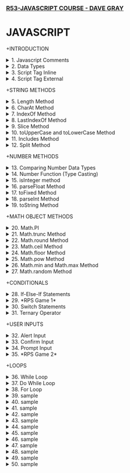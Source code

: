 ### [R53-JAVASCRIPT COURSE - DAVE GRAY](/courses/react/R53.md)

# JAVASCRIPT

+INTRODUCTION

<details>
  <summary>1. Javascript Comments</summary>

```js
// this is a comment
```

</details>

<details>
  <summary>2. Data Types</summary>

```js
typeof "Dave";
//'string'

typeof 7;
//'number'

typeof true;
//'boolean'

typeof {};
//'object'

typeof [];
//'object'

let userName;
undefined;

typeof userName;
//'undefined'
```

</details>

<details>
  <summary>3. Script Tag Inline</summary>

index.html:

```html
<!DOCTYPE html>
<html lang="en">
  <head>
    <meta charset="UTF-8" />
    <meta http-equiv="X-UA-Compatible" content="IE=edge" />
    <meta name="viewport" content="width=device-width, initial-scale=1.0" />
    <title>My Page</title>
    <link rel="stylesheet" href="css/main.css" />
    <script defer>
      console.log("Hello World");
    </script>
  </head>
  <body>
    <main><h1>My Page</h1></main>
  </body>
</html>
```

</details>

<details>
  <summary>4. Script Tag External</summary>

index.html:

```html
<!DOCTYPE html>
<html lang="en">
  <head>
    <meta charset="UTF-8" />
    <meta http-equiv="X-UA-Compatible" content="IE=edge" />
    <meta name="viewport" content="width=device-width, initial-scale=1.0" />
    <title>My Page</title>
    <link rel="stylesheet" href="./css/main.css" />
    <script src="./js/main.js" defer></script>
  </head>

  <body>
    <main>
      <h1>My Page</h1>
    </main>
  </body>
</html>
```

main.js:

```js
console.log("Hello World");
```

</details>

+STRING METHODS

<details>
  <summary>5. Length Method</summary>

main.js:

```js
// Strings
const myVariable = "Mathematics";

// The length property
console.log(myVariable.length);
```

```js
// 11
```

</details>

<details>
  <summary>6. CharAt Method</summary>

```js
// Strings
const myVariable = "Mathematics";

// String Methods
console.log(myVariable.charAt(0));
```

```js
// M
```

</details>

<details>
  <summary>7. IndexOf Method</summary>

Provides First occurrence of a string or character:

```js
// Strings
const myVariable = "Mathematics";

// String Methods
console.log(myVariable.indexOf("m"));
```

```js
// 5
```

</details>

<details>
  <summary>8. LastIndexOf Method</summary>

Provides Last occurrence of a string or character:

```js
// Strings
const myVariable = "Mathematics";

// String Methods
console.log(myVariable.lastIndexOf("at"));
```

```js
// 6
```

</details>

<details>
  <summary>9. Slice Method</summary>

```js
// Strings
const myVariable = "Mathematics";

// String Methods
console.log(myVariable.slice(4));
```

```js
// ematics
```

```js
// Strings
const myVariable = "Mathematics";

// String Methods
console.log(myVariable.slice(4, 7));
```

```js
// ema
```

</details>

<details>
  <summary>10. toUpperCase and toLowerCase Method</summary>

```js
// Strings
const myVariable = "Mathematics";

// String Methods
console.log(myVariable.toUpperCase());
```

```js
// MATHEMATICS
```

```js
// Strings
const myVariable = "Mathematics";

// String Methods
console.log(myVariable.toLowerCase());
```

```js
// mathematics
```

</details>

<details>
  <summary>11. Includes Method</summary>

```js
// Strings
const myVariable = "Mathematics";

// String Methods
console.log(myVariable.includes("mat"));
```

```js
// true
```

</details>

<details>
  <summary>12. Split Method</summary>

```js
// Strings
const myVariable = "Mathematics";

// String Methods
console.log(myVariable.split("e"));
```

```js
// ['Math', 'matics']
```

```js
// Strings
const myVariable = "Mathematics";

// String Methods
console.log(myVariable.split(""));
```

```js
// ['M', 'a', 't', 'h', 'e', 'm', 'a', 't', 'i', 'c', 's']
```

</details>

+NUMBER METHODS

<details>
  <summary>13. Comparing Number Data Types</summary>

```js
// Numbers
const myNumber = 42;

const myFloat = 42.0;

const myString = "42";

console.log(myNumber === myFloat);
console.log(myNumber === myString);
console.log(myFloat === myString);
```

```js
// true
// false
// false
```

</details>

<details>
  <summary>14. Number Function (Type Casting)</summary>

```js
const myNumber = 42;

const myFloat = 42.0;

const myString = Number("42");

console.log(typeof myString);
console.log(myFloat === myString);
```

```js
// number
// true
```

</details>

<details>
  <summary>15. isInteger method</summary>

```js
// Number Methods
//The Number.isInteger() method determines whether the passed value is an integer.

const myNumber = 42;

const myFloat = 42.01;

const myString = "42";

console.log(Number.isInteger(myNumber));
console.log(Number.isInteger(myFloat));
console.log(Number.isInteger(myString));
```

```js
// true
// false
// false
```

</details>

<details>
  <summary>16. parseFloat Method</summary>

```js
// Number Methods
//The Number.parseFloat() method parses an argument and returns a floating point number. If a number cannot be parsed from the argument, it returns NaN.

const myNumber = 42;

const myFloat = 42.01;

const myString = "42.01";

console.log(Number.parseFloat(myNumber));
console.log(Number.parseFloat(myFloat));
console.log(Number.parseFloat(myString));
```

```js
// 42
// 42.01
// 42.01
```

</details>

<details>
  <summary>17. toFixed Method</summary>

```js
// Number Methods
//The toFixed() method formats a number according to how many decimal points you provide as the parameter.

const myNumber = 42;

const myFloat = 42.0155667;

const myString = "42.01234abc";

console.log(Number.parseFloat(myNumber).toFixed(2));
console.log(Number.parseFloat(myFloat).toFixed(2));
console.log(Number.parseFloat(myString).toFixed(2));
```

```js
// '42.00'
// '42.02'
// '42.01'
```

</details>

<details>
  <summary>18. parseInt Method</summary>

```js
// Number Methods
//The Number.parseInt() method parses an argument and returns a whole number. If a number cannot be parsed from the argument, it returns NaN.

const myNumber = 42;

const myFloat = 42.01235235;

const myString = "42.013425335";

console.log(Number.parseInt(myNumber));
console.log(Number.parseInt(myFloat));
console.log(Number.parseInt(myString));
```

```js
// 42
// 42
// 42
```

</details>

<details>
  <summary>19. toString Method</summary>

```js
// Number Methods
//The toString() method returns a string representing the number.

const myNumber = 42;

const myFloat = 42.01235235;

const myString = "42.013425335";

console.log(myNumber.toString());
console.log(myFloat.toString());
console.log(myString.toString());
```

```js
// '42'
// '42.01235235'
// '42.013425335'
```

</details>

+MATH OBJECT METHODS

<details>
  <summary>20. Math.PI</summary>

```js
// Math Methods

console.log(Math.PI);
```

```js
// 3.141592653589793
```

</details>

<details>
  <summary>21. Math.trunc Method</summary>

```js
// Math Methods

console.log(Math.trunc(Math.PI));
```

```js
// 3
```

</details>

<details>
  <summary>22. Math.round Method</summary>

```js
// Math Methods

console.log(Math.round(3.64));
```

```js
// 4
```

</details>

<details>
  <summary>23. Math.ceil Method</summary>

```js
// Math Methods

console.log(Math.ceil(3.14));
```

```js
// 4
```

</details>

<details>
  <summary>24. Math.floor Method</summary>

```js
// Math Methods

console.log(Math.floor(3.74));
```

```js
// 3
```

</details>

<details>
  <summary>25. Math.pow Method</summary>

```js
// Math Methods

console.log(Math.pow(2, 3));
console.log(Math.pow(2, 4));
console.log(Math.pow(2, 10));
console.log(Math.pow(5, 2));
```

```js
// 8
// 16
// 1024
// 25
```

</details>

<details>
  <summary>26. Math.min and Math.max Method</summary>

```js
// Math Methods

console.log(Math.min(2, 4, 6, 8, 10));
console.log(Math.max(2, 4, 6, 8, 10));
```

```js
// 2
// 10
```

</details>

<details>
  <summary>27. Math.random Method</summary>

```js
// Math Methods

console.log(Math.random());
console.log(Math.random());
console.log(Math.random());
console.log(Math.random());
console.log(Math.random());
```

```js
// 0.36200306252129133
// 0.3547990279443072
// 0.8440334640521379
// 0.11641092554022392
// 0.3834524936794077
```

</details>

+CONDITIONALS

<details>
  <summary>28. If-Else-If Statements</summary>

```js
// Conditionals: If Statements
// Conditionals: If Else Statements
// Conditionals: If Else If Statements

const customerIsBanned = false;
let soup = "chicken noodle soup";
let crackers = true;
let reply;

if (customerIsBanned) {
  reply = "No soup for you!";
} else if (soup && crackers) {
  reply = `Here's your order of ${soup} & crackers.`;
} else if (soup) {
  reply = `Here's your order of ${soup}`;
} else {
  reply = "Sorry, we're out of soup.";
}
console.log(reply);
```

```js
// Conditionals: If Statements
// Conditionals: If Else Statements
// Conditionals: If Else If Statements

let testScore = 89;
let collegeStudent = true;
let grade;

if (testScore >= 90) {
  grade = "A";
} else if (testScore >= 80) {
  grade = "B";
} else if (testScore >= 70) {
  grade = "C";
} else if (testScore >= 60) {
  grade = "D";
} else {
  if (collegeStudent) {
    grade = "U";
  } else {
    grade = "F";
  }
}

console.log(grade);
```

</details>

<details>
  <summary>29. *RPS Game 1*</summary>

index.html:

```html
<!DOCTYPE html>
<html lang="en">
  <head>
    <meta charset="UTF-8" />
    <meta http-equiv="X-UA-Compatible" content="IE=edge" />
    <meta name="viewport" content="width=device-width, initial-scale=1.0" />
    <title>My Page</title>
    <link rel="stylesheet" href="./css/main.css" />
    <script src="./js/main.js" defer></script>
  </head>

  <body>
    <main>
      <h1>RPS GAME</h1>
      <select id="userChoice">
        <option value="Rock">Rock</option>
        <option value="Paper">Paper</option>
        <option value="Scissors">Scissors</option>
      </select>
      <button id="btn">Submit</button>
    </main>
  </body>
</html>
```

main.js:

```js
// Conditionals: If Statements
// Conditionals: If Else Statements
// Conditionals: If Else If Statements

const win = "You Win!";
const Loss = "You Lose!";
const choice = ["Rock", "Paper", "Scissors"];

data = {
  RP: Loss,
  RS: win,
  RR: "Tie!",
  SP: win,
  SS: "Tie!",
  SR: Loss,
  PP: "Tie!",
  PS: Loss,
  PR: win,
};

document.getElementById("btn").addEventListener("click", () => {
  const userChoice = document.getElementById("userChoice").value;
  const computerChoice = choice[Math.floor(Math.random() * choice.length)];
  if (userChoice) {
    console.log(data[userChoice[0] + computerChoice[0]]);
    console.log(`You chose: ${userChoice}`);
    console.log(`Computer chose: ${computerChoice}`);
  }
});
```

</details>

<details>
  <summary>30. Switch Statements</summary>

```js
// Conditionals: Switch Statements
// syntax
switch (expression OR value) {
    case value1:
        // code block
        break;
    case value2:
        // code block
        break;
    default:
        // code block
}
```

main.js:

```js
let playerOne = "rock";
let computer = "paper";

switch (playerOne) {
  case computer:
    console.log("Tie game!");
    break;
  case "rock":
    if (computer === "paper") {
      console.log("computer wins!");
    } else {
      console.log("playerOne wins!");
    }
    break;
  case "paper":
    if (computer === "scissors") {
      console.log("computer wins!");
    } else {
      console.log("playerOne wins!");
    }
    break;
  default:
    if (computer === "rock") {
      console.log("computer wins!");
    } else {
      console.log("playerOne wins!");
    }
}
```

</details>

<details>
  <summary>31. Ternary Operator</summary>

```js
// Conditionals: Ternary Operator

//syntax
//condition? ifTrue: ifFalse;

let soup = "Chicken Noodle Soup";
let response = soup ? "Yes, we have soup." : "Sorry, no soup today.";

console.log(response);
```

```js
// Conditionals: Ternary Operator

//syntax
//condition ? ifTrue: iffalse;

let soup = "Chicken Noodle Soup";
let isCustomerBanned = false;
let soupAccess = isCustomerBanned
  ? "Sorry, no soup for you!"
  : soup
  ? `Yes, we have ${soup} today.`
  : "Sorry, no soup today.";

console.log(soupAccess);
```

```js
// Conditionals: Ternary Operator
//syntax
//condition? ifTrue: iffalse;

let playerOne = "rock";
let computer = "paper";

let result =
  playerOne === computer
    ? "Tie game!"
    : playerOne === "rock" && computer === "paper"
    ? "Computer wins!"
    : playerOne === "paper" && computer === "scissors"
    ? "Computer wins!"
    : playerOne === "scissors" && computer === "rock"
    ? "Computer wins!"
    : "playerOne wins!";

console.log(result);
```

</details>

+USER INPUTS

<details>
  <summary>32. Alert Input</summary>

```js
// User Input
alert("Hello World!");
```

</details>

<details>
  <summary>33. Confirm Input</summary>

```js
// User Input
const result = confirm("Ok === True\nCancel === False");
console.log(result);
```

```js
// User Input
const result = confirm("Are you sure you want to delete this file?");
console.log(result);
```

</details>

<details>
  <summary>34. Prompt Input</summary>

```js
// User Input
let name = prompt("Please enter your name.");
console.log(name ?? "You didn't enter your name.");
```

```js
// User Input
let name = prompt("Please enter your name.");
const warning = "You didn't enter your name.";

if (name && name.trim() !== "") {
  console.log(name.trim());
} else {
  console.log(`${warning} Please try again.`);
}
```

</details>

<details>
  <summary>35. *RPS Game 2*</summary>

```js
// RPS Game
const options = ["rock", "paper", "scissors"];
const draw = "It was a Tie!";
const win = "You Win!";
const lose = "You Lose!";

function start() {
  const playGame = confirm("Do you want to play RPS?");
  if (playGame) {
    let userChoice = prompt("Choose rock, paper, or scissors").toLowerCase();
    if (options.includes(userChoice)) {
      let computerChoice = options[Math.floor(Math.random() * options.length)];
      const result =
        userChoice === computerChoice
          ? draw
          : userChoice === "rock" && computerChoice === "scissors"
          ? win
          : userChoice === "paper" && computerChoice === "rock"
          ? win
          : userChoice === "scissors" && computerChoice === "paper"
          ? win
          : lose;
      alert(
        `You chose ${userChoice} and the computer chose ${computerChoice}. ${result}`
      );
      location.reload();
    } else if (userChoice || userChoice === "") {
      const retry = confirm(
        "Please choose a valid option. Do you want to try again?"
      );
      if (retry) {
        console.log("Starting again...");
        location.reload();
      } else {
        alert("Sorry to see you go. Goodbye!");
      }
    } else {
      alert("Sorry to see you go. Goodbye!");
    }
  } else {
    alert("Ok, maybe next time. Goodbye!");
  }
}

start();
```

```js
// You chose rock and the computer chose scissors. You Win!
```

</details>

+LOOPS

<details>
  <summary>36. While Loop</summary>

```js
// Loops
let myNumber = 0;

while (myNumber < 50) {
  console.log(myNumber);
  myNumber++;
}
```

```js
// Loops
let myNumber = 0;

while (myNumber < 50) {
  myNumber += 2;
  console.log(myNumber);
}
```

</details>

<details>
  <summary>37. Do While Loop</summary>

```js
// Loops
let myNumber = 0;

do {
  console.log(myNumber);
  myNumber += 2;
} while (myNumber < 10);
```

```js
// 0
// 2
// 4
// 6
// 8
```

</details>

<details>
  <summary>38. For Loop</summary>

```js

```

```js

```

</details>

<details>
  <summary>39. sample</summary>

```js

```

```js

```

</details>

<details>
  <summary>40. sample</summary>

```js

```

```js

```

</details>

<details>
  <summary>41. sample</summary>

```js

```

```js

```

</details>

<details>
  <summary>42. sample</summary>

```js

```

```js

```

</details>

<details>
  <summary>43. sample</summary>

```js

```

```js

```

</details>

<details>
  <summary>44. sample</summary>

```js

```

```js

```

</details>

<details>
  <summary>45. sample</summary>

```js

```

```js

```

</details>

<details>
  <summary>46. sample</summary>

```js

```

```js

```

</details>

<details>
  <summary>47. sample</summary>

```js

```

```js

```

</details>

<details>
  <summary>48. sample</summary>

```js

```

```js

```

</details>

<details>
  <summary>49. sample</summary>

```js

```

```js

```

</details>

<details>
  <summary>50. sample</summary>

```js

```

```js

```

</details>
